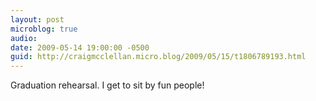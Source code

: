 ```yaml
---
layout: post
microblog: true
audio: 
date: 2009-05-14 19:00:00 -0500
guid: http://craigmcclellan.micro.blog/2009/05/15/t1806789193.html
---
```

Graduation rehearsal. I get to sit by fun people!
